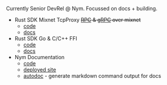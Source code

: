 Currently Senior DevRel @ Nym. Focussed on docs + building. 

- Rust SDK Mixnet TcpProxy  ~~[RPC](https://github.com/nymtech/nym-zcash-rpc-demo) & [gRPC](https://github.com/nymtech/nym-zcash-grpc-demo) over mixnet~~
  - [code](https://github.com/nymtech/nym/tree/develop/sdk/rust/nym-sdk/src/tcp_proxy)
  - [docs](https://nymtech.net/docs/developers/rust/tcpproxy)  
- Rust SDK Go & C/C++ FFI 
  - [code](https://github.com/nymtech/nym/tree/develop/sdk/ffi/)
  - [docs](https://nymtech.net/docs/developers/rust/ffi)
- Nym Documentation
  - [code](https://github.com/nymtech/nym/tree/develop/documentation)
  - [deployed site](https://nymtech.net/docs)
  - [autodoc](https://github.com/nymtech/nym/tree/develop/documentation/autodoc) - generate markdown command output for docs 
